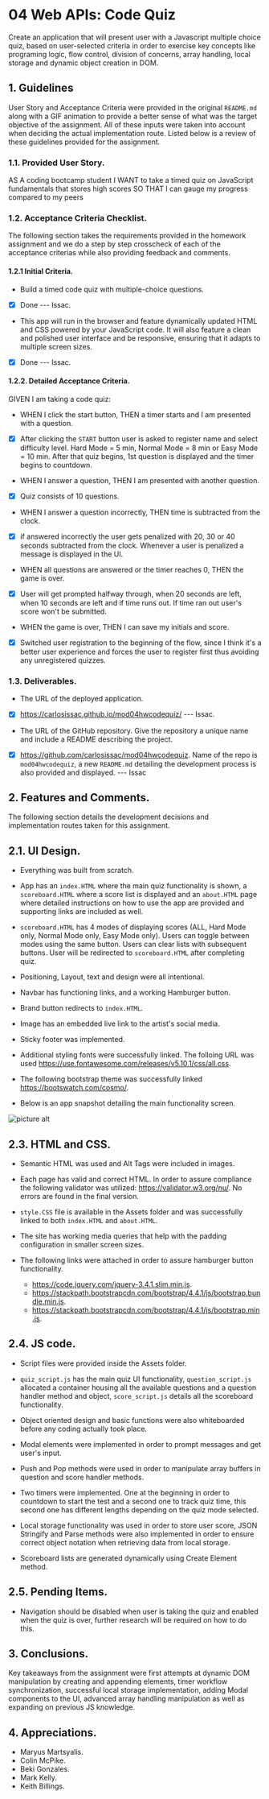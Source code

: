 # 04 Web APIs: Code Quiz

Create an application that will present user with a Javascript multiple choice quiz, based on user-selected criteria in order to exercise key concepts like programing logic, flow control, division of concerns, array handling, local storage and dynamic object creation in DOM.

## 1. Guidelines

User Story and Acceptance Criteria were provided in the original `README.md` along with a GIF animation to provide a better sense of what was the target objective of the assignment. All of these inputs were taken into account when deciding the actual implementation route. Listed below is a review of these guidelines provided for the assignment.

### 1.1. Provided User Story.

AS A coding bootcamp student
I WANT to take a timed quiz on JavaScript fundamentals that stores high scores
SO THAT I can gauge my progress compared to my peers

### 1.2. Acceptance Criteria Checklist.

The following section takes the requirements provided in the homework assignment and we do a step by step crosscheck of each of the acceptance criterias while also providing feedback and comments.

#### 1.2.1 Initial Criteria.

* Build a timed code quiz with multiple-choice questions.
- [x] Done --- Issac.

* This app will run in the browser and feature dynamically updated HTML and CSS powered by your JavaScript code. It will also feature a clean and polished user interface and be responsive, ensuring that it adapts to multiple screen sizes.
- [x] Done --- Issac.

#### 1.2.2. Detailed Acceptance Criteria.

GIVEN I am taking a code quiz:

* WHEN I click the start button, THEN a timer starts and I am presented with a question.
- [x] After clicking the `START` button user is asked to register name and select difficulty level. Hard Mode = 5 min, Normal Mode = 8 min or Easy Mode = 10 min. After that quiz begins, 1st question is displayed and the timer begins to countdown.

* WHEN I answer a question, THEN I am presented with another question.
- [x] Quiz consists of 10 questions.

* WHEN I answer a question incorrectly, THEN time is subtracted from the clock.
- [x] if answered incorrectly the user gets penalized with 20, 30 or 40 seconds subtracted from the clock. Whenever a user is penalized a message is displayed in the UI.

* WHEN all questions are answered or the timer reaches 0, THEN the game is over.
- [x] User will get prompted halfway through, when 20 seconds are left, when 10 seconds are left and if time runs out. If time ran out user's score won't be submitted.

* WHEN the game is over, THEN I can save my initials and score.
- [x] Switched user registration to the beginning of the flow, since I think it's a better user experience and forces the user to register first thus avoiding any unregistered quizzes.

### 1.3. Deliverables.

* The URL of the deployed application.
- [x] https://carlosissac.github.io/mod04hwcodequiz/ --- Issac.

* The URL of the GitHub repository. Give the repository a unique name and include a README describing the project.
- [x] https://github.com/carlosissac/mod04hwcodequiz. Name of the repo is `mod04hwcodequiz`, a new `README.md` detailing the development process is also provided and displayed. --- Issac

## 2. Features and Comments.

The following section details the development decisions and implementation routes taken for this assignment.

## 2.1. UI Design.

* Everything was built from scratch.

* App has an `index.HTML` where the main quiz functionality is shown, a `scoreboard.HTML` where a score list is displayed and an `about.HTML` page where detailed instructions on how to use the app are provided and supporting links are included as well.

* `scoreboard.HTML` has 4 modes of displaying scores (ALL, Hard Mode only, Normal Mode only, Easy Mode only). Users can toggle between modes using the same button. Users can clear lists with subsequent buttons. User will be redirected to `scoreboard.HTML` after completing quiz.

* Positioning, Layout, text and design were all intentional.

* Navbar has functioning links, and a working Hamburger button.

* Brand button redirects to `index.HTML`.

* Image has an embedded live link to the artist's social media.

* Sticky footer was implemented.

* Additional styling fonts were successfully linked. The folloing URL was used https://use.fontawesome.com/releases/v5.10.1/css/all.css.

* The following bootstrap theme was successfully linked https://bootswatch.com/cosmo/.

* Below is an app snapshot detailing the main functionality screen.

![picture alt](./assets/quiz_snapshot.jpg "index.HTML")

## 2.3. HTML and CSS.

* Semantic HTML was used and Alt Tags were included in images.

* Each page has valid and correct HTML. In order to assure compliance the following validator was utilized: https://validator.w3.org/nu/. No errors are found in the final version.

* `style.CSS` file is available in the Assets folder and was successfully linked to both `index.HTML` and `about.HTML`.

* The site has working media queries that help with the padding configuration in smaller screen sizes.

* The following links were attached in order to assure hamburger button functionality.
   * https://code.jquery.com/jquery-3.4.1.slim.min.js.
   * https://stackpath.bootstrapcdn.com/bootstrap/4.4.1/js/bootstrap.bundle.min.js.
   * https://stackpath.bootstrapcdn.com/bootstrap/4.4.1/js/bootstrap.min.js.

## 2.4. JS code.

* Script files were provided inside the Assets folder.

* `quiz_script.js` has the main quiz UI functionality, `question_script.js` allocated a container housing all the available questions and a question handler method and object, `score_script.js` details all the scoreboard functionality.

* Object oriented design and basic functions were also whiteboarded before any coding actually took place.

* Modal elements were implemented in order to prompt messages and get user's input.

* Push and Pop methods were used in order to manipulate array buffers in question and score handler methods.

* Two timers were implemented. One at the beginning in order to countdown to start the test and a second one to track quiz time, this second one has different lengths depending on the quiz mode selected.

* Local storage functionality was used in order to store user score, JSON Stringify and Parse methods were also implemented in order to ensure correct object notation when retrieving data from local storage.

* Scoreboard lists are generated dynamically using Create Element method.

## 2.5. Pending Items.

* Navigation should be disabled when user is taking the quiz and enabled when the quiz is over, further research will be required on how to do this.

## 3. Conclusions.

Key takeaways from the assignment were first attempts at dynamic DOM manipulation by creating and appending elements, timer workflow synchronization, successful local storage implementation, adding Modal components to the UI, advanced array handling manipulation as well as expanding on previous JS knowledge. 

## 4. Appreciations.

* Maryus Martsyalis.
* Colin McPike.
* Beki Gonzales.
* Mark Kelly.
* Keith Billings.
